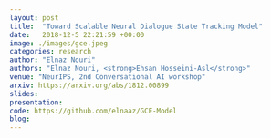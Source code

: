 ```yaml
---
layout: post
title:  "Toward Scalable Neural Dialogue State Tracking Model"
date:   2018-12-5 22:21:59 +00:00
image: ./images/gce.jpeg
categories: research
author: "Elnaz Nouri"
authors: "Elnaz Nouri, <strong>Ehsan Hosseini-Asl</strong>"
venue: "NeurIPS, 2nd Conversational AI workshop"
arxiv: https://arxiv.org/abs/1812.00899
slides:
presentation: 
code: https://github.com/elnaaz/GCE-Model
blog: 
---
```


